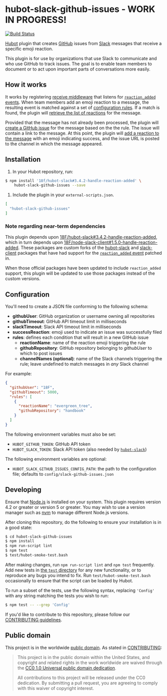 # hubot-slack-github-issues - WORK IN PROGRESS!

[![Build Status](https://travis-ci.org/18F/hubot-slack-github-issues.svg?branch=master)](https://travis-ci.org/18F/hubot-slack-github-issues)

[Hubot](https://hubot.github.com/) plugin that creates
[GitHub](https://github.com/) issues from [Slack](https://slack.com/) messages
that receive a specific emoji reaction.

This plugin is for use by organizations that use Slack to communicate and who
use GitHub to track issues. The goal is to enable team members to document or
to act upon important parts of conversations more easily.

## How it works

It works by registering [receive middleware](https://hubot.github.com/docs/scripting/#receive-middleware)
that listens for [`reaction_added` events](https://api.slack.com/events/reaction_added).
When team members add an emoji reaction to a message, the resulting event is
matched against a set of [configuration rules](#configuration).
If a match is found, the plugin will [retrieve the list of
reactions](https://api.slack.com/methods/reactions.get) for the message.

Provided that the message has not already been processed, the plugin will
[create a GitHub issue](https://developer.github.com/v3/issues/#create-an-issue) for the
message based on the the rule. The issue will contain a link to the message.
At this point, the plugin will [add a reaction to the
message](https://api.slack.com/methods/reactions.add) with an emoji indicating
success, and the issue URL is posted to the channel in which the message
appeared.

## Installation

1. In your Hubot repository, run:
  ```bash
  $ npm install '18f/hubot-slack#3.4.2-handle-reaction-added' \
      hubot-slack-github-issues --save
  ```

1. Include the plugin in your `external-scripts.json`.

  ```json
  [
    "hubot-slack-github-issues"
  ]
  ```

### Note regarding near-term dependencies

This plugin depends upon
[18F/hubot-slack#3.4.2-handle-reaction-added](https://github.com/18F/hubot-slack/tree/3.4.2-handle-reaction-added),
which in turn depends upon
[18F/node-slack-client#1.5.0-handle-reaction-added](https://github.com/18F/node-slack-client/tree/1.5.0-handle-reaction-added).
These packages are custom forks of the
[hubot-slack](https://www.npmjs.com/package/hubot-slack) and 
[slack-client](https://www.npmjs.com/package/slack-client) packages that have
had support for the [`reaction_added`
event](https://api.slack.com/events/reaction_added) patched in.

When those official packages have been updated to include `reaction_added`
support, this plugin will be updated to use those packages instead of the
custom versions.

## Configuration

You'll need to create a JSON file conforming to the following schema:

* **githubUser**: GitHub organization or username owning all repositories
* **githubTimeout**: GitHub API timeout limit in milliseconds
* **slackTimeout**: Slack API timeout limit in milliseconds
* **successReaction**: emoji used to indicate an issue was successfully filed
* **rules**: defines each condition that will result in a new GitHub issue
  * **reactionName**: name of the reaction emoji triggering the rule
  * **githubRepository**: GitHub repository belonging to *githubUser* to which
    to post issues
  * **channelNames (optional)**: name of the Slack channels triggering the
    rule; leave undefined to match messages in _any_ Slack channel

For example:

```json
{
  "githubUser": "18F",
  "githubTimeout": 5000,
  "rules": [
    {
      "reactionName": "evergreen_tree",
      "githubRepository": "handbook"
    }
  ]
}
```

The following environment variables must also be set:

* `HUBOT_GITHUB_TOKEN`: GitHub API token
* `HUBOT_SLACK_TOKEN`: Slack API token (also needed by
  [`hubot-slack`](https://www.npmjs.com/package/hubot-slack))

The following environment variables are optional:
* `HUBOT_SLACK_GITHUB_ISSUES_CONFIG_PATH`: the path to the configuration file;
  defaults to `config/slack-github-issues.json`

## Developing

Ensure that [Node.js](https://nodejs.org/) is installed on your system. This
plugin requires version 4.2 or greater or version 5 or greater. You
may wish to use a version manager such as
[nvm](https://github.com/creationix/nvm) to manage different Node.js versions.

After cloning this repository, do the following to ensure your installation is
in a good state:

```sh
$ cd hubot-slack-github-issues
$ npm install
$ npm run-script lint
$ npm test
$ test/hubot-smoke-test.bash
```

After making changes, run `npm run-script lint` and `npm test` frequently. Add
new tests in [the `test` directory](./test/) for any new functionality, or to
reproduce any bugs you intend to fix. Run `test/hubot-smoke-test.bash`
occasionally to ensure that the script can be loaded by Hubot.

To run a subset of the tests, use the following syntax, replacing `'Config'`
with any string matching the tests you wish to run:

```sh
$ npm test -- --grep 'Config'
```

If you'd like to contribute to this repository, please follow our
[CONTRIBUTING guidelines](./CONTRIBUTING.md).

## Public domain

This project is in the worldwide [public domain](LICENSE.md). As stated in
[CONTRIBUTING](CONTRIBUTING.md):

> This project is in the public domain within the United States, and copyright
> and related rights in the work worldwide are waived through the
> [CC0 1.0 Universal public domain dedication](https://creativecommons.org/publicdomain/zero/1.0/).
>
> All contributions to this project will be released under the CC0 dedication.
> By submitting a pull request, you are agreeing to comply with this waiver of
> copyright interest.
